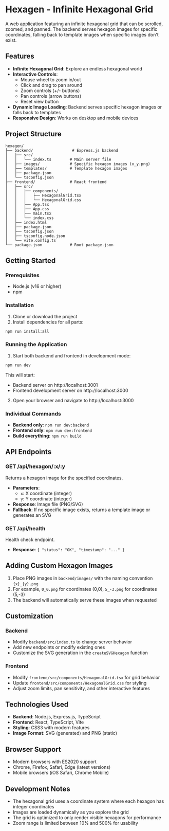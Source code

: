 # Hexagen - Infinite Hexagonal Grid

A web application featuring an infinite hexagonal grid that can be scrolled, zoomed, and panned. The backend serves hexagon images for specific coordinates, falling back to template images when specific images don't exist.

## Features

- **Infinite Hexagonal Grid**: Explore an endless hexagonal world
- **Interactive Controls**: 
  - Mouse wheel to zoom in/out
  - Click and drag to pan around
  - Zoom controls (+/- buttons)
  - Pan controls (arrow buttons)
  - Reset view button
- **Dynamic Image Loading**: Backend serves specific hexagon images or falls back to templates
- **Responsive Design**: Works on desktop and mobile devices

## Project Structure

```
hexagen/
├── backend/                 # Express.js backend
│   ├── src/
│   │   └── index.ts        # Main server file
│   ├── images/             # Specific hexagon images (x_y.png)
│   ├── templates/          # Template hexagon images
│   ├── package.json
│   └── tsconfig.json
├── frontend/               # React frontend
│   ├── src/
│   │   ├── components/
│   │   │   ├── HexagonalGrid.tsx
│   │   │   └── HexagonalGrid.css
│   │   ├── App.tsx
│   │   ├── App.css
│   │   ├── main.tsx
│   │   └── index.css
│   ├── index.html
│   ├── package.json
│   ├── tsconfig.json
│   ├── tsconfig.node.json
│   └── vite.config.ts
└── package.json            # Root package.json
```

## Getting Started

### Prerequisites

- Node.js (v16 or higher)
- npm

### Installation

1. Clone or download the project
2. Install dependencies for all parts:

```bash
npm run install:all
```

### Running the Application

1. Start both backend and frontend in development mode:

```bash
npm run dev
```

This will start:
- Backend server on http://localhost:3001
- Frontend development server on http://localhost:3000

2. Open your browser and navigate to http://localhost:3000

### Individual Commands

- **Backend only**: `npm run dev:backend`
- **Frontend only**: `npm run dev:frontend`
- **Build everything**: `npm run build`

## API Endpoints

### GET /api/hexagon/:x/:y

Returns a hexagon image for the specified coordinates.

- **Parameters**: 
  - `x`: X coordinate (integer)
  - `y`: Y coordinate (integer)
- **Response**: Image file (PNG/SVG)
- **Fallback**: If no specific image exists, returns a template image or generates an SVG

### GET /api/health

Health check endpoint.

- **Response**: `{ "status": "OK", "timestamp": "..." }`

## Adding Custom Hexagon Images

1. Place PNG images in `backend/images/` with the naming convention `{x}_{y}.png`
2. For example, `0_0.png` for coordinates (0,0), `5_-3.png` for coordinates (5,-3)
3. The backend will automatically serve these images when requested

## Customization

### Backend
- Modify `backend/src/index.ts` to change server behavior
- Add new endpoints or modify existing ones
- Customize the SVG generation in the `createSVGHexagon` function

### Frontend
- Modify `frontend/src/components/HexagonalGrid.tsx` for grid behavior
- Update `frontend/src/components/HexagonalGrid.css` for styling
- Adjust zoom limits, pan sensitivity, and other interactive features

## Technologies Used

- **Backend**: Node.js, Express.js, TypeScript
- **Frontend**: React, TypeScript, Vite
- **Styling**: CSS3 with modern features
- **Image Format**: SVG (generated) and PNG (static)

## Browser Support

- Modern browsers with ES2020 support
- Chrome, Firefox, Safari, Edge (latest versions)
- Mobile browsers (iOS Safari, Chrome Mobile)

## Development Notes

- The hexagonal grid uses a coordinate system where each hexagon has integer coordinates
- Images are loaded dynamically as you explore the grid
- The grid is optimized to only render visible hexagons for performance
- Zoom range is limited between 10% and 500% for usability
